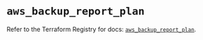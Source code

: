# `aws_backup_report_plan`

Refer to the Terraform Registry for docs: [`aws_backup_report_plan`](https://registry.terraform.io/providers/hashicorp/aws/5.64.0/docs/resources/backup_report_plan).
